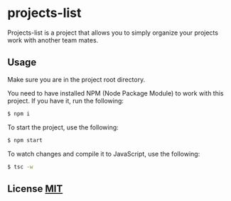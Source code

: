 # projects-list

Projects-list is a project that allows you to simply organize your projects work with another team mates.

## Usage

Make sure you are in the project root directory.

You need to have installed NPM (Node Package Module) to work with this project.
If you have it, run the following:

```bash
$ npm i
```

To start the project, use the following:

```bash
$ npm start
```

To watch changes and compile it to JavaScript, use the following:

```bash
$ tsc -w
```
## License [MIT](https://choosealicense.com/licenses/mit/)

